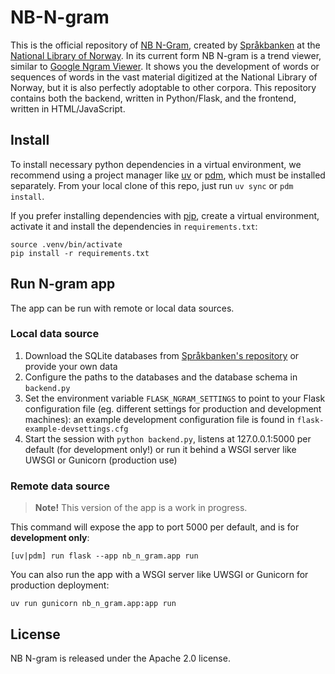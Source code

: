 # NB-N-gram
This is the official repository of [NB N-Gram](http://www.nb.no/sp_tjenester/beta/ngram_1/), created by [Språkbanken](http://www.nb.no/Tilbud/Forske/Spraakbanken) at the [National Library of Norway](http://www.nb.no/). In its current form NB N-gram is a trend viewer, similar to [Google Ngram Viewer](https://books.google.com/ngrams). It shows you the development of words or sequences of words in the vast material digitized at the National Library of Norway, but it is also perfectly adoptable to other corpora. This repository contains both the backend, written in Python/Flask, and the frontend, written in HTML/JavaScript.

## Install

To install necessary python dependencies in a virtual environment, we recommend using a project manager like [uv](https://docs.astral.sh/uv/) or [pdm](https://pdm-project.org/en/latest/), which must be installed separately. From your local clone of this repo, just run ```uv sync``` or ```pdm install```. 

If you prefer installing dependencies with [pip](https://pip.pypa.io/en/stable/), create a virtual environment, activate it and install the dependencies in `requirements.txt`:

```shell 
source .venv/bin/activate
pip install -r requirements.txt
```

## Run N-gram app

The app can be run with remote or local data sources.

### Local data source

1. Download the SQLite databases from [Språkbanken's repository](https://www.nb.no/sprakbanken/ressurskatalog/oai-nb-no-sbr-76/) or provide your own data
2. Configure the paths to the databases and the database schema in `backend.py`
3. Set the environment variable `FLASK_NGRAM_SETTINGS` to point to your Flask configuration file (eg. different settings for production and development machines): an example development configuration file is found in `flask-example-devsettings.cfg`
4. Start the session with `python backend.py`, listens at 127.0.0.1:5000 per default (for development only!) or run it behind a WSGI server like UWSGI or Gunicorn (production use)

### Remote data source
> **Note!** This version of the app is a work in progress. 

<!-- TODO
    - Add command to run with uv or pdm or poetry 
    - Add python script that fetches data with the API. 
--> 

This command will expose the app to port 5000 per default, and is for **development only**:

```shell 
[uv|pdm] run flask --app nb_n_gram.app run 
```

You can also run the app with a WSGI server like UWSGI or Gunicorn for  production deployment: 

```shell 
uv run gunicorn nb_n_gram.app:app run
```

## License
NB N-gram is released under the Apache 2.0 license.
